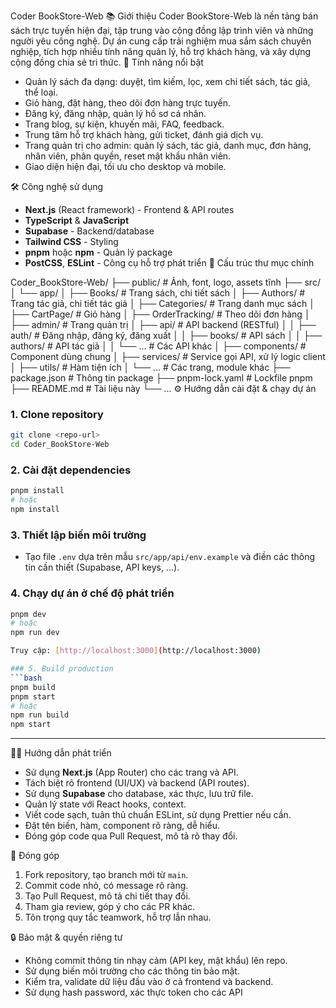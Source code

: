 Coder BookStore-Web
📚 Giới thiệu
Coder BookStore-Web là nền tảng bán sách trực tuyến hiện đại, tập trung vào cộng đồng lập trình viên và những người yêu công nghệ. Dự án cung cấp trải nghiệm mua sắm sách chuyên nghiệp, tích hợp nhiều tính năng quản lý, hỗ trợ khách hàng, và xây dựng cộng đồng chia sẻ tri thức.
🚀 Tính năng nổi bật
- Quản lý sách đa dạng: duyệt, tìm kiếm, lọc, xem chi tiết sách, tác giả, thể loại.
- Giỏ hàng, đặt hàng, theo dõi đơn hàng trực tuyến.
- Đăng ký, đăng nhập, quản lý hồ sơ cá nhân.
- Trang blog, sự kiện, khuyến mãi, FAQ, feedback.
- Trung tâm hỗ trợ khách hàng, gửi ticket, đánh giá dịch vụ.
- Trang quản trị cho admin: quản lý sách, tác giả, danh mục, đơn hàng, nhân viên, phân quyền, reset mật khẩu nhân viên.
- Giao diện hiện đại, tối ưu cho desktop và mobile.

🛠️ Công nghệ sử dụng
- **Next.js** (React framework) - Frontend & API routes
- **TypeScript** & **JavaScript**
- **Supabase** - Backend/database
- **Tailwind CSS** - Styling
- **pnpm** hoặc **npm** - Quản lý package
- **PostCSS**, **ESLint** - Công cụ hỗ trợ phát triển
📂 Cấu trúc thư mục chính

Coder_BookStore-Web/
├── public/                # Ảnh, font, logo, assets tĩnh
├── src/
│   └── app/
│       ├── Books/         # Trang sách, chi tiết sách
│       ├── Authors/       # Trang tác giả, chi tiết tác giả
│       ├── Categories/    # Trang danh mục sách
│       ├── CartPage/      # Giỏ hàng
│       ├── OrderTracking/ # Theo dõi đơn hàng
│       ├── admin/         # Trang quản trị
│       ├── api/           # API backend (RESTful)
│       │   ├── auth/      # Đăng nhập, đăng ký, đăng xuất
│       │   ├── books/     # API sách
│       │   ├── authors/   # API tác giả
│       │   └── ...        # Các API khác
│       ├── components/    # Component dùng chung
│       ├── services/      # Service gọi API, xử lý logic client
│       ├── utils/         # Hàm tiện ích
│       └── ...            # Các trang, module khác
├── package.json           # Thông tin package
├── pnpm-lock.yaml         # Lockfile pnpm
├── README.md              # Tài liệu này
└── ...
⚙️ Hướng dẫn cài đặt & chạy dự án

### 1. Clone repository
```bash
git clone <repo-url>
cd Coder_BookStore-Web
```

### 2. Cài đặt dependencies
```bash
pnpm install
# hoặc
npm install
```

### 3. Thiết lập biến môi trường
- Tạo file `.env` dựa trên mẫu `src/app/api/env.example` và điền các thông tin cần thiết (Supabase, API keys, ...).

### 4. Chạy dự án ở chế độ phát triển
```bash
pnpm dev
# hoặc
npm run dev

Truy cập: [http://localhost:3000](http://localhost:3000)

### 5. Build production
```bash
pnpm build
pnpm start
# hoặc
npm run build
npm start
```

---
👨‍💻 Hướng dẫn phát triển
- Sử dụng **Next.js** (App Router) cho các trang và API.
- Tách biệt rõ frontend (UI/UX) và backend (API routes).
- Sử dụng **Supabase** cho database, xác thực, lưu trữ file.
- Quản lý state với React hooks, context.
- Viết code sạch, tuân thủ chuẩn ESLint, sử dụng Prettier nếu cần.
- Đặt tên biến, hàm, component rõ ràng, dễ hiểu.
- Đóng góp code qua Pull Request, mô tả rõ thay đổi.

🤝 Đóng góp
1. Fork repository, tạo branch mới từ `main`.
2. Commit code nhỏ, có message rõ ràng.
3. Tạo Pull Request, mô tả chi tiết thay đổi.
4. Tham gia review, góp ý cho các PR khác.
5. Tôn trọng quy tắc teamwork, hỗ trợ lẫn nhau.

🔒 Bảo mật & quyền riêng tư
- Không commit thông tin nhạy cảm (API key, mật khẩu) lên repo.
- Sử dụng biến môi trường cho các thông tin bảo mật.
- Kiểm tra, validate dữ liệu đầu vào ở cả frontend và backend.
- Sử dụng hash password, xác thực token cho các API
